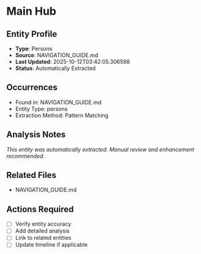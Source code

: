 # Main Hub

## Entity Profile
- **Type**: Persons
- **Source**: NAVIGATION_GUIDE.md
- **Last Updated**: 2025-10-12T03:42:05.306598
- **Status**: Automatically Extracted

## Occurrences
- Found in: NAVIGATION_GUIDE.md
- Entity Type: persons
- Extraction Method: Pattern Matching

## Analysis Notes
*This entity was automatically extracted. Manual review and enhancement recommended.*

## Related Files
- NAVIGATION_GUIDE.md

## Actions Required
- [ ] Verify entity accuracy
- [ ] Add detailed analysis
- [ ] Link to related entities
- [ ] Update timeline if applicable
